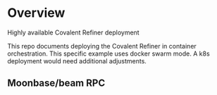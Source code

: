 # Overview

Highly available Covalent Refiner deployment

This repo documents deploying the Covalent Refiner in container orchestration. This specific example uses docker swarm mode. A k8s deployment would need additional adjustments.

## Moonbase/beam RPC


